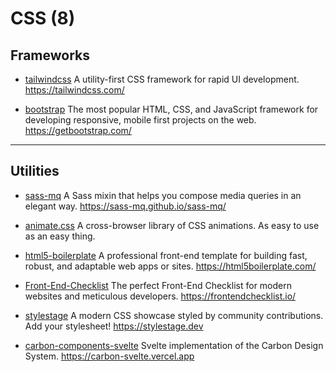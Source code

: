 # CSS (8)

## Frameworks

- [tailwindcss](https://github.com/tailwindlabs/tailwindcss)
  A utility-first CSS framework for rapid UI development. <https://tailwindcss.com/>

- [bootstrap](https://github.com/twbs/bootstrap)
  The most popular HTML, CSS, and JavaScript framework for developing responsive, mobile first projects on the web. <https://getbootstrap.com/>

---

## Utilities

- [sass-mq](https://github.com/sass-mq/sass-mq)
  A Sass mixin that helps you compose media queries in an elegant way. <https://sass-mq.github.io/sass-mq/>

- [animate.css](https://github.com/animate-css/animate.css)
  A cross-browser library of CSS animations. As easy to use as an easy thing.

- [html5-boilerplate](https://github.com/h5bp/html5-boilerplate)
  A professional front-end template for building fast, robust, and adaptable web apps or sites. <https://html5boilerplate.com/>

- [Front-End-Checklist](https://github.com/thedaviddias/Front-End-Checklist)
  The perfect Front-End Checklist for modern websites and meticulous developers. <https://frontendchecklist.io/>

- [stylestage](https://github.com/5t3ph/stylestage)
  A modern CSS showcase styled by community contributions. Add your stylesheet! <https://stylestage.dev>

- [carbon-components-svelte](https://github.com/IBM/carbon-components-svelte)
  Svelte implementation of the Carbon Design System. <https://carbon-svelte.vercel.app>
